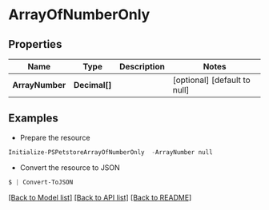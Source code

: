 # ArrayOfNumberOnly
## Properties

Name | Type | Description | Notes
------------ | ------------- | ------------- | -------------
**ArrayNumber** | **Decimal[]** |  | [optional] [default to null]

## Examples

- Prepare the resource
```powershell
Initialize-PSPetstoreArrayOfNumberOnly  -ArrayNumber null
```

- Convert the resource to JSON
```powershell
$ | Convert-ToJSON
```

[[Back to Model list]](../README.md#documentation-for-models) [[Back to API list]](../README.md#documentation-for-api-endpoints) [[Back to README]](../README.md)

